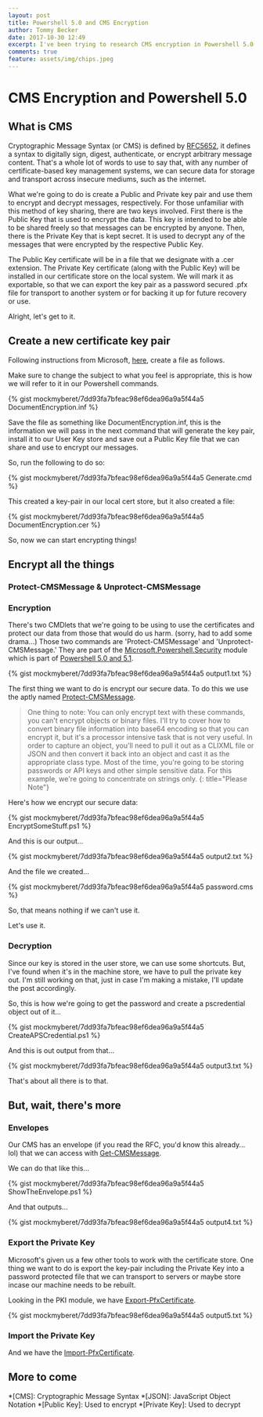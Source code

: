 ```yaml
---
layout: post
title: Powershell 5.0 and CMS Encryption
author: Tommy Becker
date: 2017-10-30 12:49
excerpt: I've been trying to research CMS encryption in Powershell 5.0 and have found very little out there.
comments: true
feature: assets/img/chips.jpeg
---
```

# CMS Encryption and Powershell 5.0

## What is CMS

Cryptographic Message Syntax (or CMS) is defined by [RFC5652](https://tools.ietf.org/html/rfc5652), it defines a syntax to digitally sign, digest, authenticate, or encrypt arbitrary message content. That's a whole lot of words to use to say that, with any number of certificate-based key management systems, we can secure data for storage and transport across insecure mediums, such as the internet.

What we're going to do is create a Public and Private key pair and use them to encrypt and decrypt messages, respectively. For those unfamiliar with this method of key sharing, there are two keys involved. First there is the Public Key that is used to encrypt the data. This key is intended to be able to be shared freely so that messages can be encrypted by anyone. Then, there is the Private Key that is kept secret. It is used to decrypt any of the messages that were encrypted by the respective Public Key.

The Public Key certificate will be in a file that we designate with a .cer extension. The Private Key certificate (along with the Public Key) will be installed in our certificate store on the local system. We will mark it as exportable, so that we can export the key pair as a password secured .pfx file for transport to another system or for backing it up for future recovery or use.

Alright, let's get to it.

## Create a new certificate key pair

Following instructions from Microsoft, [here](https://docs.microsoft.com/en-us/powershell/wmf/5.0/audit_cms), create a file as follows.

Make sure to change the subject to what you feel is appropriate, this is how we will refer to it in our Powershell commands.

{% gist mockmyberet/7dd93fa7bfeac98ef6dea96a9a5f44a5 DocumentEncryption.inf %}

Save the file as something like DocumentEncryption.inf, this is the information we will pass in the next command that will generate the key pair, install it to our User Key store and save out a Public Key file that we can share and use to encrypt our messages.

So, run the following to do so:

{% gist mockmyberet/7dd93fa7bfeac98ef6dea96a9a5f44a5 Generate.cmd %}

This created a key-pair in our local cert store, but it also created a file:

{% gist mockmyberet/7dd93fa7bfeac98ef6dea96a9a5f44a5 DocumentEncryption.cer %}

So, now we can start encrypting things!

## Encrypt all the things

### Protect-CMSMessage & Unprotect-CMSMessage

### Encryption

There's two CMDlets that we're going to be using to use the certificates and protect our data from those that would do us harm. (sorry, had to add some drama...) Those two commands are 'Protect-CMSMessage' and 'Unprotect-CMSMessage.' They are part of the [Microsoft.Powershell.Security](https://technet.microsoft.com/en-us/library/hh847877.aspx) module which is part of [Powershell 5.0 and 5.1](https://technet.microsoft.com/en-us/library/hh847877.aspx)\.

{% gist mockmyberet/7dd93fa7bfeac98ef6dea96a9a5f44a5 output1.txt %}

The first thing we want to do is encrypt our secure data. To do this we use the aptly named [Protect-CMSMessage](https://docs.microsoft.com/en-us/powershell/module/microsoft.powershell.security/Protect-CmsMessage?view=powershell-5.1)\.

> One thing to note: You can only encrypt text with these commands, you can't encrypt objects or binary files. I'll try to cover how to convert binary file information into base64 encoding so that you can encrypt it, but it's a processor intensive task that is not very useful. In order to capture an object, you'll need to pull it out as a CLIXML file or JSON and then convert it back into an object and cast it as the appropriate class type. Most of the time, you're going to be storing passwords or API keys and other simple sensitive data. For this example, we're going to concentrate on strings only.
{: title="Please Note"}

Here's how we encrypt our secure data:

{% gist mockmyberet/7dd93fa7bfeac98ef6dea96a9a5f44a5 EncryptSomeStuff.ps1 %}

And this is our output...

{% gist mockmyberet/7dd93fa7bfeac98ef6dea96a9a5f44a5 output2.txt %}

And the file we created...

{% gist mockmyberet/7dd93fa7bfeac98ef6dea96a9a5f44a5 password.cms %}

So, that means nothing if we can't use it.

Let's use it.

### Decryption

Since our key is stored in the user store, we can use some shortcuts. But, I've found when it's in the machine store, we have to pull the private key out. I'm still working on that, just in case I'm making a mistake, I'll update the post accordingly.

So, this is how we're going to get the password and create a pscredential object out of it...

{% gist mockmyberet/7dd93fa7bfeac98ef6dea96a9a5f44a5 CreateAPSCredential.ps1 %}

And this is out output from that...

{% gist mockmyberet/7dd93fa7bfeac98ef6dea96a9a5f44a5 output3.txt %}

That's about all there is to that.

## But, wait, there's more

### Envelopes

Our CMS has an envelope (if you read the RFC, you'd know this already... lol) that we can access with [Get-CMSMessage](https://docs.microsoft.com/en-us/powershell/module/microsoft.powershell.security/get-cmsmessage?view=powershell-5.1)\.

We can do that like this...

{% gist mockmyberet/7dd93fa7bfeac98ef6dea96a9a5f44a5 ShowTheEnvelope.ps1 %}

And that outputs...

{% gist mockmyberet/7dd93fa7bfeac98ef6dea96a9a5f44a5 output4.txt %}

### Export the Private Key

Microsoft's given us a few other tools to work with the certificate store. One thing we want to do is export the key-pair including the Private Key into a password protected file that we can transport to servers or maybe store incase our machine needs to be rebuilt.

Looking in the PKI module, we have [Export-PfxCertificate](https://docs.microsoft.com/en-us/powershell/module/pkiclient/Export-PfxCertificate?view=win10-ps)\.

{% gist mockmyberet/7dd93fa7bfeac98ef6dea96a9a5f44a5 output5.txt %}

### Import the Private Key

And we have the [Import-PfxCertificate](https://docs.microsoft.com/en-us/powershell/module/pkiclient/import-pfxcertificate?view=win10-ps)\.

## More to come

*[CMS]: Cryptographic Message Syntax
*[JSON]: JavaScript Object Notation
*[Public Key]: Used to encrypt
*[Private Key]: Used to decrypt